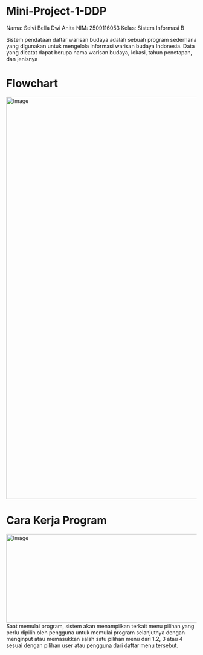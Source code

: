 # Mini-Project-1-DDP
Nama: Selvi Bella Dwi Anita NIM: 2509116053 Kelas: Sistem Informasi B

Sistem pendataan daftar warisan budaya adalah sebuah program sederhana yang digunakan untuk mengelola informasi warisan budaya Indonesia. Data yang dicatat dapat berupa nama warisan budaya, lokasi, tahun penetapan, dan jenisnya

# Flowchart
<img width="1092" height="1063" alt="Image" src="https://github.com/user-attachments/assets/46c018f3-e746-4976-a1b8-ace60497bb80" />

# Cara Kerja Program

<img width="1148" height="235" alt="Image" src="https://github.com/user-attachments/assets/c7b730e7-04d0-4d57-8a5f-730e68799792" />
Saat memulai program, sistem akan menampilkan terkait menu pilihan yang perlu dipilih oleh pengguna untuk memulai program selanjutnya dengan menginput atau memasukkan salah satu pilihan menu dari 1.2, 3 atau 4 sesuai dengan pilihan user atau pengguna dari daftar menu tersebut.
